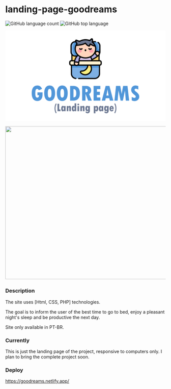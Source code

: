 # landing-page-goodreams
![GitHub language count](https://img.shields.io/github/languages/count/Jolonte/landing-page-goodreams)
![GitHub top language](https://img.shields.io/github/languages/top/Jolonte/landing-page-goodreams)

<p align="center">
  <img width="600" src="assets/to_readme/splashtogithub.png"
</p>

<p align="center">
  <img width="800" height="480" src="assets/to_readme/goodreams_git_1.gif"
</p>

### Description
The site uses [Html, CSS, PHP] technologies.
  
The goal is to inform the user of the best time to go to bed, enjoy a pleasant night's sleep and be productive the next day.
  
Site only available in PT-BR.

### Currently
This is just the landing page of the project, responsive to computers only. I plan to bring the complete project soon.

### Deploy
https://goodreams.netlify.app/
